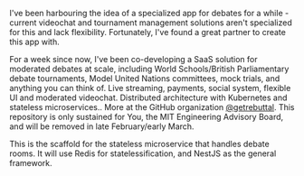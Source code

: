 <p>I've been harbouring the idea of a specialized app for debates for a while - current videochat and tournament management solutions aren't specialized for this and lack flexibility. Fortunately, I've found a great partner to create this app with.</p>
<p>For a week since now, I've been co-developing a SaaS solution for moderated debates at scale, including World Schools/British Parliamentary debate tournaments, Model United Nations committees, mock trials, and anything you can think of. Live streaming, payments, social system, flexible UI and moderated videochat. Distributed architecture with Kubernetes and stateless microservices.. More at the GitHub organization <a href="">@getrebuttal</a>. This repository is only sustained for You, the MIT Engineering Advisory Board, and will be removed in late February/early March.</p>
<p>This is the scaffold for the stateless microservice that handles debate rooms. It will use Redis for statelessification, and NestJS as the general framework.</p>
